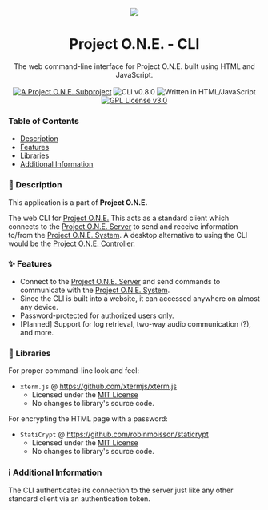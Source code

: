 <p align="center">
    <img align="center" src="https://f.mwhitney.dev/icons/project-one-64.png">
    <br>
    <h1 align="center">Project O.N.E. - CLI</h1>
</p>
<p align="center">
    The web command-line interface for Project O.N.E. built using HTML and JavaScript.
    <br><br>
    <a target="_blank" href="https://github.com/mwhitney57/Project-O.N.E."><img src="https://img.shields.io/badge/Project%20O.N.E.-3D556B?style=flat&logo=data:image/png;base64,iVBORw0KGgoAAAANSUhEUgAAABAAAAAQCAMAAAAoLQ9TAAAAFVBMVEUAAAArO0rA6+s0SVw5T2M9VWv///8cYhYEAAAAAXRSTlMAQObYZgAAAFBJREFUGNOFj0EKwEAMAnU0//9yDy3bZXuoOQhDEJV8a3OwSYMBy9iEtgR7AaYESzIOhRlKJJl8QJnnmgOQv48tdIYV6g8wocNb7Kh+jjvnXykdAi0mh4iNAAAAAElFTkSuQmCC" alt="A Project O.N.E. Subproject"></a>
    <img src="https://img.shields.io/badge/version-0.8.0-blue" alt="CLI v0.8.0">
    <img src="https://img.shields.io/badge/language-JavaScript-F7DF1E?logo=javascript" alt="Written in HTML/JavaScript">
    <a target="_blank" href="https://github.com/mwhitney57/Project-O.N.E.-System/blob/main/LICENSE"><img src="https://img.shields.io/badge/license-GPL%203.0-yellow" alt="GPL License v3.0"></a>
</p>

### Table of Contents
- [Description](https://github.com/mwhitney57/Project-O.N.E.-CLI?tab=readme-ov-file#-description)
- [Features](https://github.com/mwhitney57/Project-O.N.E.-CLI?tab=readme-ov-file#-features)
- [Libraries](https://github.com/mwhitney57/Project-O.N.E.-CLI?tab=readme-ov-file#-libraries)
- [Additional Information](https://github.com/mwhitney57/Project-O.N.E.-CLI?tab=readme-ov-file#%E2%84%B9%EF%B8%8F-additional-information)

### 📃 Description
This application is a part of  __Project O.N.E.__

The web CLI for <a target="_blank" href="https://github.com/mwhitney57/Project-O.N.E.">Project O.N.E.</a>
This acts as a standard client which connects to the <a target="_blank" href="https://github.com/mwhitney57/Project-O.N.E.-Server">Project O.N.E. Server</a> to send and receive information to/from the <a target="_blank" href="https://github.com/mwhitney57/Project-O.N.E.-System">Project O.N.E. System</a>. A desktop alternative to using the CLI would be the <a target="_blank" href="https://github.com/mwhitney57/Project-O.N.E.-Controller">Project O.N.E. Controller</a>.

### ✨ Features
- Connect to the <a target="_blank" href="https://github.com/mwhitney57/Project-O.N.E.-Server">Project O.N.E. Server</a> and send commands to communicate with the <a target="_blank" href="https://github.com/mwhitney57/Project-O.N.E.-System">Project O.N.E. System</a>.
- Since the CLI is built into a website, it can accessed anywhere on almost any device.
- Password-protected for authorized users only.
- [Planned] Support for log retrieval, two-way audio communication (?), and more.

### 📖 Libraries
For proper command-line look and feel:
- `xterm.js` @ <a target="_blank" href="https://github.com/xtermjs/xterm.js">https://github.com/xtermjs/xterm.js</a>
    - Licensed under the <a target="_blank" href="https://github.com/xtermjs/xterm.js/blob/master/LICENSE">MIT License</a>
    - No changes to library's source code.

For encrypting the HTML page with a password:
- `StatiCrypt` @ <a target="_blank" href="https://github.com/robinmoisson/staticrypt">https://github.com/robinmoisson/staticrypt</a>
    - Licensed under the <a target="_blank" href="https://github.com/robinmoisson/staticrypt/blob/main/LICENSE">MIT License</a>
    - No changes to library's source code.

### ℹ️ Additional Information
The CLI authenticates its connection to the server just like any other standard client via an authentication token.
